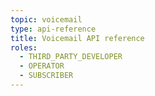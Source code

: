 ```yaml
---
topic: voicemail
type: api-reference
title: Voicemail API reference
roles:
  - THIRD_PARTY_DEVELOPER
  - OPERATOR
  - SUBSCRIBER
---
```


<GithubCode fileUrl="https://github.com/working-group-two/wgtwoapis/blob/master/wgtwo/voicemail/v0/voicemail.proto" />
